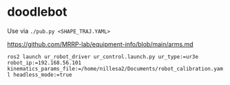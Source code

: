 # doodlebot

Use via ```./pub.py <SHAPE_TRAJ.YAML>```

https://github.com/MRRP-lab/equipment-info/blob/main/arms.md

```ros2 launch ur_robot_driver ur_control.launch.py ur_type:=ur3e robot_ip:=192.168.56.101 kinematics_params_file:=/home/nillesa2/Documents/robot_calibration.yaml headless_mode:=true```
